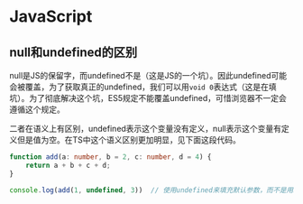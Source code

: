 # JavaScript

## null和undefined的区别
null是JS的保留字，而undefined不是（这是JS的一个坑）。因此undefined可能会被覆盖，为了获取真正的undefined，我们可以用`void 0`表达式（这是在填坑）。为了彻底解决这个坑，ES5规定不能覆盖undefined，可惜浏览器不一定会遵循这个规定。

二者在语义上有区别，undefined表示这个变量没有定义，null表示这个变量有定义但是值为空。在TS中这个语义区别更加明显，见下面这段代码。
```ts
function add(a: number, b = 2, c: number, d = 4) {
    return a + b + c + d;
}

console.log(add(1, undefined, 3))  // 使用undefined来填充默认参数，而不是用null
```
